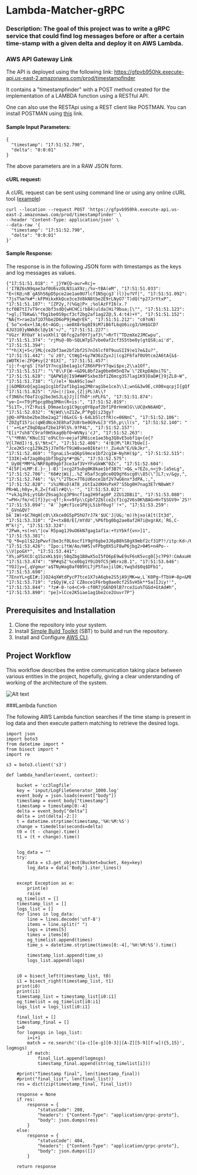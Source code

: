 # Lambda-Matcher-gRPC

### Description: The goal of this project was to write a gRPC service that could find log messages before or after a certain time-stamp with a given delta and deploy it on AWS Lambda.

### AWS API Gateway Link

The API is deployed using the following link:
https://gfpvb950hk.execute-api.us-east-2.amazonaws.com/prod/timestampfinder

It contains a "timestampfinder" with a POST method created for the implementation of a LAMBDA function using a RESTful API.

One can also use the RESTApi using a REST client like POSTMAN.
You can install POSTMAN using [this](https://www.postman.com/downloads/) link.

#### Sample Input Parameters:

```
{
  "timestamp": "17:51:52.790",
  "delta": "0:0:01"
}
```
The above parameters are in a RAW JSON form.

#### cURL request:
A cURL request can be sent using command line or using any online cURL tool ([example](https://reqbin.com/curl))
```
curl --location --request POST 'https://gfpvb950hk.execute-api.us-east-2.amazonaws.com/prod/timestampfinder' \
--header 'Content-Type: application/json' \
--data-raw '{
  "timestamp": "17:51:52.790",
  "delta": "0:0:01"
}'
```


#### Sample Response:

The response is in the following JSON form with timestamps as the keys and log messages as values.
```
{"17:51:51.018": "_j}YW{Q~aur=Rcj=('I7BZ6sN9qae3af0U6vzOLN3iaX9z;/%v~tBA(eM", "17:51:51.033": "E<(K@;nB`gA5hS6pD5pce2ae1ae0U7lcf1N5gcg3`)l)}u?Vf|", "17:51:51.092": "7jsT%m?k#*:kFPHikxKkQce3ce3V8kN8tbe2E9rLNyO7'T)dQ(*p27JrYtxP", "17:51:51.107": "[ZP2y,?(%Gq|P<_;%olAzFfI6(x.?tcf0B7tI7vT9rce3bf3sdQ{wHCHCi!b84|ulda[Hi?9bua;[\"", "17:51:51.123": ">gl;[TbKw&\"fbg1be0S9pcf3cf2bg2af1ag2Z@,5.4:t4)+Y", "17:51:51.152": "NA{Y>rae2af1O7hbe2D6oP9jHw@rEk", "17:51:51.212": "c0?oN){`5o^x>6x+l3A;6t~AGO;;-ae0X8rbg0I9iM7iB6fL6qU6icg3/UH$GCD?4JU310}yNWkBcl@y1K'>/", "17:51:51.227": "VGzr`RYOaY`k(voXhl1'Q6fcg2af0Y7jaf3\">RrT(^TDzmXe2JMCwpu", "17:51:51.374": "rjMs@-0b~SQLW7pS7vbe0af2cf3S5tbe0y(gtQS8;ai'd", "17:51:51.394": "^*h|Xj+5</}ML{ce2bf3ae2bf2bf2S7nI6lcf0T9uuSII9)e17e&Iu?", "17:51:51.442": "u`z0?;'CtWgI+&y7W36zZyxJ|(cg2F6faf0U9tce2A6tA{&$-iWOTK)e:ZFQ#sy[2'01X[", "17:51:51.457": "i}:f~qrgS`[Yaf1Y7ncg1be1ag1cf2R6hP9rY7qwi$px;2\\a1Of", "17:51:51.517": "\"8\\F{W-<&D9L8bf2ag0be0H5nQ7w`\"2EkpDA@xiTG", "17:51:51.628": "QAPW1@|I$9#W#FSxbe3bf1Z6mcg3S7lag1K9}DaD#{}9jZL8~W", "17:51:51.738": "l/)el+`NxA9Sc]ow?j|&OMBXxQ{ag1ag1cg1bf2af1bg1ag2M8rag1be1ce3\\I;wnG&3w9E,cX00xqcpjI{gQf|", "17:51:51.825": "/U=|!|1xo,{Z|jPL)A\\?cf3N6hcf0af2cg2be3mSJLq}Jj[[fh0*:nPLF&", "17:51:51.874": "ye~I<<T9jP5pcg0bg3M6n(R<is:", "17:51:52.019": "5i1T>,)YZ!Rui$_D9mae1cg1C9gcg0Y8paf2bf1P8rHnW]G\\UC@xN6AHD", "17:51:52.032": "NjWd\\nZ1Zw,P^PgQ|i23gy?j@Q~XP8sbe2be3be2ag2^)0&xCG-$-64Lb5lctfR)c=06NnC", "17:51:52.106": "Z0ZgT15?ic(qWEdNce3E8haf2U8rbe0G9v&[3'Y5h,p\\l(s", "17:51:52.140": "(''=+Le*Z9qD8paf2be1F9lS%.9?P4L", "17:51:52.157": "E[i*7sh8^C9raf0H5kag0bf0+WVNyi'cJ", "17:51:52.263": "\"*MhN\"KNu[3I'o9%Ctn~eejaf1M8ice1ae3bg3Q8vE5obf1q<{e{?V{l7HdI)!$,$\"Nt>C", "17:51:52.408": "4!B|M\"lR(7bUe[[-^Jce2K5rcg1Z9kZ5jJ7mT6rT9iW8vae0I6te!!!_Zu4uh^E/UkJkr", "17:51:52.469": "TgnaLi5<aQ6pS9mce1bf2cg1W~NyhH($p", "17:51:52.515": "I3IK|=bf2ag0bg1bf3bg2g*#*@&", "17:51:52.575": "_Uy0E*MM*&/NRF8pB9gbf3ce3af3V+YFuGkWK^0Zc", "17:51:52.604": "4[5F[>LMP:E.}~_]-B)']xcg2F5ubg0K8kae1bf3B7t'>Q&_=?EZo,n<j9-]a5eLg", "17:51:52.706": "68#zjWi],.%Z`H5af3cg0ce0Q9gY6scg0\\85(\"]L7;v/&gy,", "17:51:52.746": "&\"\"2Tbc=7T6iU6oce1bf2V7wG6nx*3dPA,:,", "17:51:52.820": "i%iM8sD)AT8_zGtIa2dKHsPxH7'S5bg0H7nag3E7rN8wWt?PR>WL;h0y=,R,Z=[fxElr#Q\\-'", "17:51:53.021": "*vkJqJh$;ytG8rZ9sag3cg3P9ncf1ag2H9fag0P_2ZU12DBiI", "17:51:53.080": "=PH>/fm/<C[f}}yc~qf!;k<=9fp\\Cpbf2Z6lce2cf1cg2V6s0K%BAG>H>T$SGV9>`2S!%B]yZtM<Z{", "17:51:53.094": "A'`}g#cf1ce1P8jL5ibf0ug?`!+", "17:51:53.259": "_GVn&QV?bk`1W)+$C7HqH[c0\\Xkce0G5pP5hU7rJ7k'$UC'J|U&;'m))hjxo(A[t(It3d", "17:51:53.310": "Z+<txB8/E[/mYdU',%P6fbg0bg2ae0af2H7i@xgrAX;`RG,C-M^k!j", "17:51:53.324": "2Pwm,+s(>o\"|cw`R5pag1J9uO6kN7gag1af1a:+YzYbkf{vn>]1", "17:51:53.381": "Q_*0=p1l$2JpPwvf|be3cf0L6ocf1Y9gY6gbe3J6pB8hS8gX9mbf2cf31P?!/itp:Kd~/K3Jy", "17:51:53.426": "Ipo:i?tW/Ao/H#5]vFPbg0X5iF8wP6jbg2>0#5+n4Po--\\V|poGX*", "17:51:53.441": "X%;aP5XCO:q1SzxKL$$V;5BqZbg1B8wX5oI5fO6pE9wE9sF6sK5vcg0[}c7P9?:CmAxuHC6@\",&__Gfk", "17:51:53.474": "9P#qSZ'%ce0bg1Y9iD9fC5jW6rxzB.1", "17:51:53.646": "YOJ]y={,qVgmur'a$TNyWag0af0B9tL7jP5faxjilDK;Ywq5d$0q$DFb1", "17:51:53.690": "7EnxYL>gEI#;]}O24qXWtdPycP7tce1X7sA6qbe2S5jA9jMK=w,L`K0Pg~fTbV#~8p<&MEq", "17:51:53.719": "z$Qy}W,c2`CZ8oce1F6rbg0ae0cf2S5vH5k**5a[IJiy!'", "17:51:53.844": "?z#-0-!o4<C>9-cf0R7jG6hD9lB7rce3iu%TGGd+GtAd#h", "17:51:53.890": "pe]>lCce2K5iae1ag1be2ce2Uuvr7P"}

```

## Prerequisites and Installation
1. Clone the repository into your system.
2. Install [Simple Build Toolkit](https://www.scala-sbt.org/1.x/docs/index.html) (SBT) to build and run the repository.
3. Install and Configure [AWS CLI](https://docs.aws.amazon.com/cli/latest/userguide/cli-chap-getting-started.html).

## Project Workflow

This workflow describes the entire communication taking place between various entities in the project, hopefully, giving a clear understanding of working of the architecture of the system.

![Alt text](doc/workflow.jpg?raw=true "gRPC_flowchart")

###Lambda function

The following AWS Lambda function searches if the time stamp is present in log data and then execute pattern matching to retrieve the desired logs.
```
import json
import boto3
from datetime import *
from bisect import *
import re

s3 = boto3.client('s3')

def lambda_handler(event, context):
    
    bucket = 'cc3logfile'
    key = 'input/LogFileGenerator_1000.log'
    event_body = json.loads(event["body"])
    timestamp = event_body["timestamp"]
    timestamp = timestamp[0:-4]
    delta = event_body["delta"]
    delta = int(delta[-2:])
    t = datetime.strptime(timestamp,'%H:%M:%S')
    change = timedelta(seconds=delta)
    t0 = (t - change).time()
    t1 = (t + change).time()
    
    
    log_data = ""
    try:
        data = s3.get_object(Bucket=bucket, Key=key)
        log_data = data['Body'].iter_lines()
        
        
    except Exception as e:
        print(e)
        raise 
    og_timelist = []
    timestamp_list = []
    logs_list = []
    for lines in log_data:
        line = lines.decode('utf-8')
        items = line.split(" ")
        logs = items[5]
        times = items[0]
        og_timelist.append(times)
        time_s = datetime.strptime(times[0:-4],'%H:%M:%S').time()
    
        timestamp_list.append(time_s)
        logs_list.append(logs)
        
     
    i0 = bisect_left(timestamp_list, t0)
    i1 = bisect_right(timestamp_list, t1)
    print(i0)
    print(i1)
    timestamp_list = timestamp_list[i0:i1]
    og_timelist = og_timelist[i0:i1]
    logs_list = logs_list[i0:i1]
    
    final_list = []
    timestamp_final = []
    i=0
    for logmsgs in logs_list:
        i=i+1
        match = re.search('([a-c][e-g][0-3]|[A-Z][5-9][f-w]){5,15}', logmsgs)
        if match:
            final_list.append(logmsgs)
            timestamp_final.append(str(og_timelist[i]))
            
    #print("Timestamp final", len(timestamp_final))
    #print("final_list", len(final_list))
    res = dict(zip(timestamp_final, final_list))
    
    response = None
    if res:
        response = {
            "statusCode": 200,
            "headers": {"Content-Type": "application/grpc-proto"},
            "body": json.dumps(res)
        }
    else:
        response = {
            "statusCode": 404,
            "headers": {"Content-Type": "application/grpc-proto"},
            "body": json.dumps([])
        }
        
    return response
```